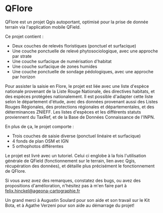 # QFlore
QFlore est un projet Qgis autoportant, optimisé pour la prise de donnée terrain via l'application mobile QField.

Ce projet contient :

- Deux couches de relevés floristiques (ponctuel et surfacique)
- Une couche ponctuelle de relevé phytosociologique, avec une approche par strate
- Une couche surfacique de numérisation d'habitat
- Une couche surfacique de zones humides
- Une couche ponctuelle de sondage pédologiques, avec une approche par horizon

Pour assister la saisie en Flore, le projet est liée avec une liste d'espèce nationale provenant de la Liste Rouge Nationale, des directives habitats, et des espèces protégées nationalement. Il est possible d'adapter cette liste selon le département d'étude, avec des données provenant aussi des Listes Rouges Régionales, des protections régionales et départementales, et des déterminances ZNIEFF. Les listes d'espèces et les différents statuts proviennent du TaxRef, et de la Base de Données Connaissance de l'INPN.

En plus de ça, le projet comporte : 

- Trois couches de saisie diverse (ponctuel linéaire et surfacique)
- 4 fonds de plan OSM et IGN
- 5 orthophotos différentes

Le projet est livré avec un tutoriel. Celui ci englobe à la fois l'utilisation générale de QField (fonctionnement sur le terrain, lien avec Qgis, récupération des données), et détaille plus précisément le fonctionnement de QFlore.

Si vous avez avez des remarques, constatez des bugs, ou avez des propositions d'amélioration, n'hésitez pas à m'en faire part à felix.hinckel@ageona-cartographie.fr

Un grand merci à Augustin Soulard pour son aide et son travail sur le Kit Bota, et à Agathe Verzeni pour son aide au démarrage du projet!
